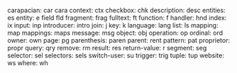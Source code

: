 carapacian:    car    cara
context:       ctx
checkbox:      chk
description:   desc
entities:      es
entity:        e
field          fld
fragment:      frag
fulltext:      ft
function:      f
handler:       hnd
index:         ix
input:         inp
introducer:    intro
join:          j
key:           k
language:      lang
list:          ls
mapping:       map
mappings:      maps
message:       msg
object:        obj
operation:     op
ordinal:       ord
owner:         own
page:          pg
parenthesis:   paren
parent:        rent
pattern:       pat
proprietor:    propr
query:         qry
remove:        rm
result:        res
return-value:  r
segment:       seg
selector:      sel
selectors:     sels
switch-user:   su
trigger:       trig
tuple:         tup
website:       ws
where:         wh
